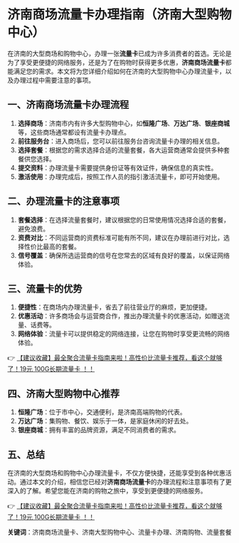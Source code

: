 # 济南商场流量卡办理指南（济南大型购物中心）

在济南的大型商场和购物中心，办理一张**流量卡**已成为许多消费者的首选。无论是为了享受更便捷的网络服务，还是为了在购物时获得更多优惠，**济南商场流量卡**都能满足您的需求。本文将为您详细介绍如何在济南的大型购物中心办理流量卡，以及办理过程中需要注意的事项。

## 一、济南商场流量卡办理流程

1. **选择商场**：济南市内有许多大型购物中心，如**恒隆广场**、**万达广场**、**银座商城**等，这些商场通常都设有流量卡办理点。
2. **前往服务台**：进入商场后，您可以前往服务台咨询流量卡办理的相关信息。
3. **选择套餐**：根据您的需求选择合适的流量套餐，各大运营商通常会提供多种套餐供您选择。
4. **提交资料**：办理流量卡需要提供身份证等有效证件，确保信息的真实性。
5. **激活使用**：办理完成后，按照工作人员的指引激活流量卡，即可开始使用。

## 二、办理流量卡的注意事项

1. **套餐选择**：在选择流量套餐时，建议根据您的日常使用情况选择合适的套餐，避免浪费。
2. **资费对比**：不同运营商的资费标准可能有所不同，建议在办理前进行对比，选择性价比最高的套餐。
3. **信号覆盖**：确保所选运营商的信号在您常去的区域有良好的覆盖，以保证网络体验。

## 三、流量卡的优势

1. **便捷性**：在商场内办理流量卡，省去了前往营业厅的麻烦，更加便捷。
2. **优惠活动**：许多商场会与运营商合作，推出办理流量卡的优惠活动，如赠送流量、话费等。
3. **网络体验**：流量卡可以提供稳定的网络连接，让您在购物时享受更流畅的网络体验。

👉 [【建议收藏】最全聚合流量卡指南来啦！高性价比流量卡推荐，看这个就够了！19元 100G长期流量卡 ！！](https://bit.ly/Liuliangka)

## 四、济南大型购物中心推荐

1. **恒隆广场**：位于市中心，交通便利，是济南高端购物的代表。
2. **万达广场**：集购物、餐饮、娱乐于一体，是家庭休闲的好去处。
3. **银座商城**：拥有丰富的品牌资源，满足不同消费者的需求。

## 五、总结

在济南的大型商场和购物中心办理流量卡，不仅方便快捷，还能享受到各种优惠活动。通过本文的介绍，相信您已经对**济南商场流量卡**的办理流程和注意事项有了更深入的了解。希望您能在济南的购物之旅中，享受到更便捷的网络服务。

👉 [【建议收藏】最全聚合流量卡指南来啦！高性价比流量卡推荐，看这个就够了！19元 100G长期流量卡 ！！](https://bit.ly/Liuliangka)

**关键词**：济南商场流量卡、济南大型购物中心、流量卡办理、济南购物、流量套餐